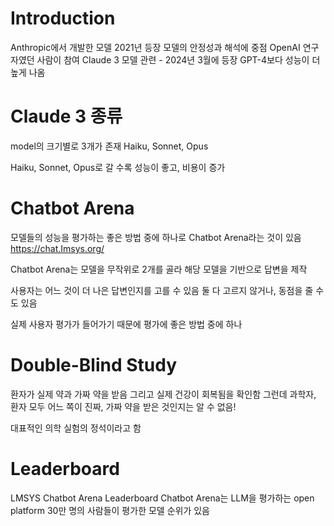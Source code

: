 # Introduction
Anthropic에서 개발한 모델
2021년 등장
모델의 안정성과 해석에 중점
OpenAI  연구자였던 사람이 참여
Claude 3 모델 관련 - 2024년 3월에 등장
GPT-4보다 성능이 더 높게 나옴

# Claude 3 종류
model의 크기별로 3개가 존재
Haiku, Sonnet, Opus

Haiku, Sonnet, Opus로 갈 수록 성능이 좋고, 비용이 증가

# Chatbot Arena
모델들의 성능을 평가하는 좋은 방법 중에 하나로 Chatbot Arena라는 것이 있음
https://chat.Imsys.org/

Chatbot Arena는 모델을 무작위로 2개를 골라 해당 모델을 기반으로 답변을 제작

사용자는 어느 것이 더 나은 답변인지를 고를 수 있음
둘 다 고르지 않거나, 동점을 줄 수도 있음

실제 사용자 평가가 들어가기 때문에 평가에 좋은 방법 중에 하나

# Double-Blind Study
환자가 실제 약과 가짜 약을 받음
그리고 실제 건강이 회복됨을 확인함
그런데 과학자, 환자 모두 어느 쪽이 진짜, 가짜 약을 받은 것인지는 알 수 없음!

대표적인 의학 실험의 정석이라고 함

# Leaderboard
LMSYS Chatbot Arena Leaderboard
Chatbot Arena는 LLM을 평가하는 open platform
30만 명의 사람들이 평가한 모델 순위가 있음
